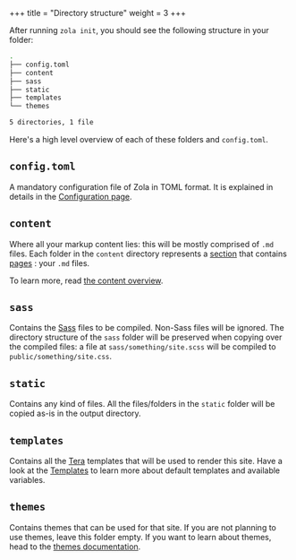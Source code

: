+++
title = "Directory structure"
weight = 3
+++

After running `zola init`, you should see the following structure in your folder:


```bash
.
├── config.toml
├── content
├── sass
├── static
├── templates
└── themes

5 directories, 1 file
```

Here's a high level overview of each of these folders and `config.toml`.

## `config.toml`
A mandatory configuration file of Zola in TOML format.
It is explained in details in the [Configuration page](@/documentation/getting-started/configuration.md).

## `content`
Where all your markup content lies: this will be mostly comprised of `.md` files.
Each folder in the `content` directory represents a [section](@/documentation/content/section.md)
that contains [pages](@/documentation/content/page.md) : your `.md` files.

To learn more, read [the content overview](@/documentation/content/overview.md).

## `sass`
Contains the [Sass](http://sass-lang.com) files to be compiled. Non-Sass files will be ignored.
The directory structure of the `sass` folder will be preserved when copying over the compiled files: a file at
`sass/something/site.scss` will be compiled to `public/something/site.css`.

## `static`
Contains any kind of files. All the files/folders in the `static` folder will be copied as-is in the output directory.

## `templates`
Contains all the [Tera](https://tera.netlify.com) templates that will be used to render this site.
Have a look at the [Templates](@/documentation/templates/_index.md) to learn more about default templates
and available variables.

## `themes`
Contains themes that can be used for that site. If you are not planning to use themes, leave this folder empty.
If you want to learn about themes, head to the [themes documentation](@/documentation/themes/_index.md).
